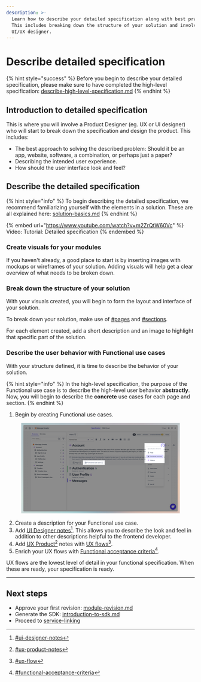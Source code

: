 ```yaml
---
description: >-
  Learn how to describe your detailed specification along with best practices.
  This includes breaking down the structure of your solution and involving a
  UI/UX designer.
---
```


# Describe detailed specification

{% hint style="success" %}
Before you begin to describe your detailed specification, please make sure to have completed the high-level specification: [describe-high-level-specification.md](describe-high-level-specification.md "mention")
{% endhint %}



## Introduction to detailed specification

This is where you will involve a Product Designer (eg. UX or UI designer) who will start to break down the specification and design the product. This includes:

* The best approach to solving the described problem: Should it be an app, website, software, a combination, or perhaps just a paper?
* Describing the intended user experience.
* How should the user interface look and feel?



## Describe the detailed specification

{% hint style="info" %}
To begin describing the detailed specification, we recommend familiarizing yourself with the elements in a solution. These are all explained here: [solution-basics.md](solution-basics.md "mention")
{% endhint %}

{% embed url="https://www.youtube.com/watch?v=m2ZrQtW60Vc" %}
Video: Tutorial: Detailed specification
{% endembed %}



### Create visuals for your modules

If you haven't already, a good place to start is by inserting images with mockups or wireframes of your solution. Adding visuals will help get a clear overview of what needs to be broken down.



### Break down the structure of your solution

With your visuals created, you will begin to form the layout and interface of your solution.&#x20;

To break down your solution, make use of [#pages](solution-basics.md#pages "mention") and [#sections](solution-basics.md#sections "mention").&#x20;

For each element created, add a short description and an image to highlight that specific part of the solution.



### Describe the user behavior with Functional use cases

With your structure defined, it is time to describe the behavior of your solution.

{% hint style="info" %}
In the high-level specification, the purpose of the Functional use case is to describe the high-level user behavior **abstractly**. Now, you will begin to describe the **concrete** use cases for each page and section.&#x20;
{% endhint %}

1. Begin by creating Functional use cases.

<figure><img src="../../.gitbook/assets/CleanShot 2024-06-13 at 21.25.54@2x.png" alt=""><figcaption></figcaption></figure>

2. Create a description for your Functional use case.&#x20;
3. Add [UI Designer notes](#user-content-fn-1)[^1]. This allows you to describe the look and feel in addition to other descriptions helpful to the frontend developer.
4. Add [UX Product](#user-content-fn-2)[^2] notes with [UX flows](#user-content-fn-3)[^3].&#x20;
5. Enrich your UX flows with [Functional acceptance criteria](#user-content-fn-4)[^4].

UX flows are the lowest level of detail in your functional specification. When these are ready, your specification is ready.

***



## Next steps

* Approve your first revision: [module-revision.md](module-revision.md "mention")
* Generate the SDK: [introduction-to-sdk.md](../implementation/introduction-to-sdk.md "mention")
* Proceed to [service-linking](../documentation/service-linking/ "mention")

[^1]: [#ui-designer-notes](solution-basics.md#ui-designer-notes "mention")

[^2]: [#ux-product-notes](solution-basics.md#ux-product-notes "mention")

[^3]: [#ux-flow](solution-basics.md#ux-flow "mention")

[^4]: [#functional-acceptance-criteria](solution-basics.md#functional-acceptance-criteria "mention")
